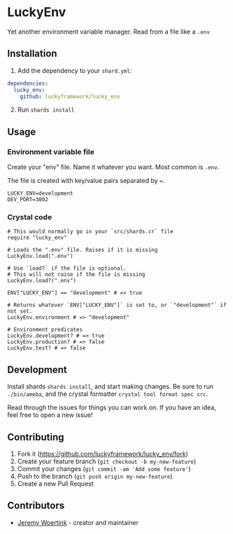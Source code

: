 # LuckyEnv

Yet another environment variable manager. Read from a file like a `.env`

## Installation

1. Add the dependency to your `shard.yml`:

```yaml
dependencies:
  lucky_env:
    github: luckyframework/lucky_env
```

2. Run `shards install`

## Usage

### Environment variable file

Create your "env" file. Name it whatever you want. Most common is `.env`.

The file is created with key/value pairs separated by `=`.

```text
LUCKY_ENV=development
DEV_PORT=3002
```

### Crystal code

```crystal
# This would normally go in your `src/shards.cr` file
require "lucky_env"

# Loads the ".env" file. Raises if it is missing
LuckyEnv.load(".env")

# Use `load?` if the file is optional. 
# This will not raise if the file is missing
LuckyEnv.load?(".env")

ENV["LUCKY_ENV"] == "development" # => true

# Returns whatever `ENV["LUCKY_ENV"]` is set to, or `"development"` if not set.
LuckyEnv.environment # => "development"

# Environment predicates
LuckyEnv.development? # => true
LuckyEnv.production? # => false
LuckyEnv.test? # => false
```

## Development

Install shards `shards install`, and start making changes.
Be sure to run `./bin/ameba`, and the crystal formatter `crystal tool format spec src`.

Read through the issues for things you can work on. If you have an idea, feel free to
open a new issue!

## Contributing

1. Fork it (<https://github.com/luckyframework/lucky_env/fork>)
2. Create your feature branch (`git checkout -b my-new-feature`)
3. Commit your changes (`git commit -am 'Add some feature'`)
4. Push to the branch (`git push origin my-new-feature`)
5. Create a new Pull Request

## Contributors

- [Jeremy Woertink](https://github.com/jwoertink) - creator and maintainer
